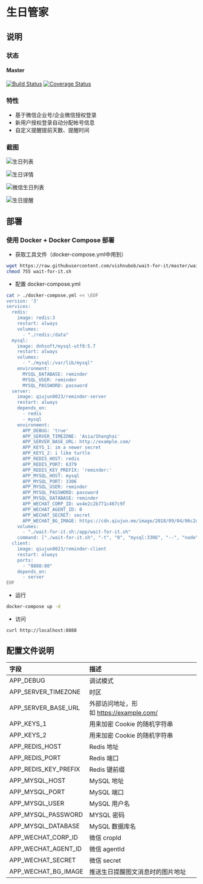 # 生日管家

## 说明

### 状态

#### Master

[![Build Status](https://travis-ci.org/qiujun8023/reminder-server.svg?branch=master)](https://travis-ci.org/qiujun8023/reminder-server)
[![Coverage Status](https://coveralls.io/repos/github/qiujun8023/reminder-server/badge.svg?branch=master)](https://coveralls.io/github/qiujun8023/reminder-server?branch=master)

### 特性

- 基于微信企业号/企业微信授权登录
- 新用户授权登录自动分配帐号信息
- 自定义提醒提前天数、提醒时间

### 截图

![生日列表](https://cdn.qiujun.me/image/2018/09/24/c593040463273efb868cb02cbbe92062.png)

![生日详情](https://cdn.qiujun.me/image/2018/09/24/61f8aa3d3698659e4170aea9af860be2.png)

![微信生日列表](https://cdn.qiujun.me/image/2018/09/24/1b68ce630fc0886d4899631672ff1aa6.png)

![生日提醒](https://cdn.qiujun.me/image/2018/09/24/3f4ce9a24185bc995fd9bdb353c33409.png)

## 部署

### 使用 Docker + Docker Compose 部署

- 获取工具文件（docker-compose.yml中用到）

```bash
wget https://raw.githubusercontent.com/vishnubob/wait-for-it/master/wait-for-it.sh
chmod 755 wait-for-it.sh
```

- 配置 docker-compose.yml

```bash
cat > ./docker-compose.yml << \EOF
version: '3'
services:
  redis:
    image: redis:3
    restart: always
    volumes:
      - "./redis:/data"
  mysql:
    image: dnhsoft/mysql-utf8:5.7
    restart: always
    volumes:
      - "./mysql:/var/lib/mysql"
    environment:
      MYSQL_DATABASE: reminder
      MYSQL_USER: reminder
      MYSQL_PASSWORD: password
  server:
    image: qiujun8023/reminder-server
    restart: always
    depends_on:
      - redis
      - mysql
    environment:
      APP_DEBUG: 'true'
      APP_SERVER_TIMEZONE: 'Asia/Shanghai'
      APP_SERVER_BASE_URL: http://example.com/
      APP_KEYS_1: im a newer secret
      APP_KEYS_2: i like turtle
      APP_REDIS_HOST: redis
      APP_REDIS_PORT: 6379
      APP_REDIS_KEY_PREFIX: 'reminder:'
      APP_MYSQL_HOST: mysql
      APP_MYSQL_PORT: 3306
      APP_MYSQL_USER: reminder
      APP_MYSQL_PASSWORD: password
      APP_MYSQL_DATABASE: reminder
      APP_WECHAT_CORP_ID: wx4e2c2b771c467c9f
      APP_WECHAT_AGENT_ID: 0
      APP_WECHAT_SECRET: secret
      APP_WECHAT_BG_IMAGE: https://cdn.qiujun.me/image/2018/09/04/06c2d3f70e6fed342e2eb43bce55fb43.png!/both/720x400
    volumes:
      - "./wait-for-it.sh:/app/wait-for-it.sh"
    command: ["./wait-for-it.sh", "-t", "0", "mysql:3306", "--", "node", "index.js"]
  client:
    image: qiujun8023/reminder-client
    restart: always
    ports:
      - "8888:80"
    depends_on:
      - server
EOF
```

- 运行
```bash
docker-compose up -d
```

- 访问
```
curl http://localhost:8888
```

## 配置文件说明

| 字段   | 描述   |
|:----|:----|
| APP_DEBUG   | 调试模式   |
| APP_SERVER_TIMEZONE   | 时区   |
| APP_SERVER_BASE_URL   | 外部访问地址，形如 https://example.com/   |
| APP_KEYS_1   | 用来加密 Cookie 的随机字符串   |
| APP_KEYS_2   | 用来加密 Cookie 的随机字符串   |
| APP_REDIS_HOST   | Redis 地址   |
| APP_REDIS_PORT   | Redis 端口   |
| APP_REDIS_KEY_PREFIX   | Redis 键前缀   |
| APP_MYSQL_HOST   | MySQL 地址   |
| APP_MYSQL_PORT   | MySQL 端口   |
| APP_MYSQL_USER   | MySQL 用户名   |
| APP_MYSQL_PASSWORD   | MYSQL 密码   |
| APP_MYSQL_DATABASE   | MySQL 数据库名   |
| APP_WECHAT_CORP_ID   | 微信 cropId   |
| APP_WECHAT_AGENT_ID   | 微信 agentId   |
| APP_WECHAT_SECRET   | 微信 secret   |
| APP_WECHAT_BG_IMAGE   | 推送生日提醒图文消息时的图片地址   |
